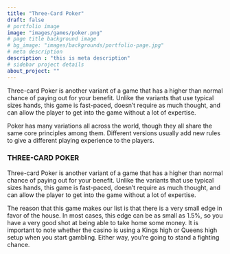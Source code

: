 ```yaml
---
title: "Three-Card Poker"
draft: false
# portfolio image
image: "images/games/poker.png"
# page title background image
# bg_image: "images/backgrounds/portfolio-page.jpg"
# meta description
description : "this is meta description"
# sidebar project details
about_project: ""
---
```


Three-card Poker is another variant of a game that has a higher than normal chance of paying out for your benefit. Unlike the variants that use typical sizes hands, this game is fast-paced, doesn’t require as much thought, and can allow the player to get into the game without a lot of expertise.


Poker has many variations all across the world, though they all share the same core principles among them. Different versions usually add new rules to give a different playing experience to the players.


### THREE-CARD POKER

Three-card Poker is another variant of a game that has a higher than normal chance of paying out for your benefit. Unlike the variants that use typical sizes hands, this game is fast-paced, doesn’t require as much thought, and can allow the player to get into the game without a lot of expertise.

The reason that this game makes our list is that there is a very small edge in favor of the house. In most cases, this edge can be as small as 1.5%, so you have a very good shot at being able to take home some money. It is important to note whether the casino is using a Kings high or Queens high setup when you start gambling. Either way, you’re going to stand a fighting chance.